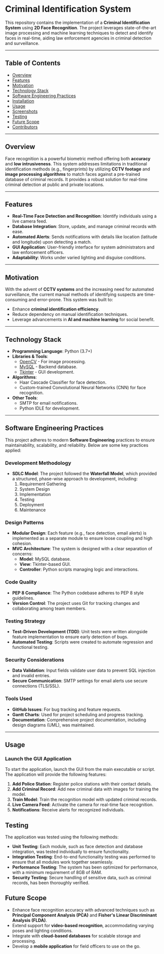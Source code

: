 # Criminal Identification System 

This repository contains the implementation of a **Criminal Identification System** using **2D Face Recognition**. The project leverages state-of-the-art image processing and machine learning techniques to detect and identify faces in real-time, aiding law enforcement agencies in criminal detection and surveillance.

---

## Table of Contents
- [Overview](#overview)
- [Features](#features)
- [Motivation](#motivation)
- [Technology Stack](#technology-stack)
- [Software Engineering Practices](#software-engineering-practices)
- [Installation](#installation)
- [Usage](#usage)
- [Screenshots](#screenshots)
- [Testing](#testing)
- [Future Scope](#future-scope)
- [Contributors](#contributors)

---

## Overview

Face recognition is a powerful biometric method offering both **accuracy** and **low intrusiveness**. This system addresses limitations in traditional identification methods (e.g., fingerprints) by utilizing **CCTV footage** and **image processing algorithms** to match faces against a pre-trained database of criminal records. It provides a robust solution for real-time criminal detection at public and private locations.

---

## Features

- **Real-Time Face Detection and Recognition**: Identify individuals using a live camera feed.
- **Database Integration**: Store, update, and manage criminal records with ease.
- **Automated Alerts**: Sends notifications with details like location (latitude and longitude) upon detecting a match.
- **GUI Application**: User-friendly interface for system administrators and law enforcement officers.
- **Adaptability**: Works under varied lighting and disguise conditions.

---

## Motivation

With the advent of **CCTV systems** and the increasing need for automated surveillance, the current manual methods of identifying suspects are time-consuming and error-prone. This system was built to:
- Enhance **criminal identification efficiency**.
- Reduce dependency on manual identification techniques.
- Leverage advancements in **AI and machine learning** for social benefit.

---

## Technology Stack

- **Programming Language**: Python (3.7+)
- **Libraries & Tools**:
  - [OpenCV](https://opencv.org/) - For image processing.
  - [MySQL](https://www.mysql.com/) - Backend database.
  - [Tkinter](https://docs.python.org/3/library/tkinter.html) - GUI development.
- **Algorithms**:
  - Haar Cascade Classifier for face detection.
  - Custom-trained Convolutional Neural Networks (CNN) for face recognition.
- **Other Tools**:
  - SMTP for email notifications.
  - Python IDLE for development.

---

## Software Engineering Practices

This project adheres to modern **Software Engineering** practices to ensure maintainability, scalability, and reliability. Below are some key practices applied:

### Development Methodology
- **SDLC Model**: The project followed the **Waterfall Model**, which provided a structured, phase-wise approach to development, including:
  1. Requirement Gathering
  2. System Design
  3. Implementation
  4. Testing
  5. Deployment
  6. Maintenance

### Design Patterns
- **Modular Design**: Each feature (e.g., face detection, email alerts) is implemented as a separate module to ensure loose coupling and high cohesion.
- **MVC Architecture**: The system is designed with a clear separation of concerns:
  - **Model**: MySQL database.
  - **View**: Tkinter-based GUI.
  - **Controller**: Python scripts managing logic and interactions.

### Code Quality
- **PEP 8 Compliance**: The Python codebase adheres to PEP 8 style guidelines.
- **Version Control**: The project uses Git for tracking changes and collaborating among team members.

### Testing Strategy
- **Test-Driven Development (TDD)**: Unit tests were written alongside feature implementation to ensure early detection of bugs.
- **Automated Testing**: Scripts were created to automate regression and functional testing.

### Security Considerations
- **Data Validation**: Input fields validate user data to prevent SQL injection and invalid entries.
- **Secure Communication**: SMTP settings for email alerts use secure connections (TLS/SSL).

### Tools Used
- **GitHub Issues**: For bug tracking and feature requests.
- **Gantt Charts**: Used for project scheduling and progress tracking.
- **Documentation**: Comprehensive project documentation, including design diagrams (UML), was maintained.

---

## Usage

### Launch the GUI Application
To start the application, launch the GUI from the main executable or script. The application will provide the following features:

1. **Add Police Station**: Register police stations with their contact details.
2. **Add Criminal Record**: Add new criminal data with images for training the model.
3. **Train Model**: Train the recognition model with updated criminal records.
4. **Live Camera Feed**: Activate the camera for real-time face recognition.
5. **Notifications**: Receive alerts for recognized individuals.

## Testing

The application was tested using the following methods:

- **Unit Testing**: Each module, such as face detection and database integration, was tested individually to ensure functionality.
- **Integration Testing**: End-to-end functionality testing was performed to ensure that all modules work together seamlessly.
- **Performance Testing**: The system has been optimized for performance, with a minimum requirement of 8GB of RAM.
- **Security Testing**: Secure handling of sensitive data, such as criminal records, has been thoroughly verified.

## Future Scope

- Enhance face recognition accuracy with advanced techniques such as **Principal Component Analysis (PCA)** and **Fisher's Linear Discriminant Analysis (FLDA)**.
- Extend support for **video-based recognition**, accommodating varying poses and lighting conditions.
- Integrate with **cloud-based databases** for scalable storage and processing.
- Develop a **mobile application** for field officers to use on the go.
